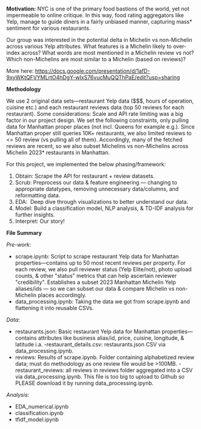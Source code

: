 **Motivation:**
NYC is one of the primary food bastions of the world, yet not impermeable to online critique. In this way, food rating aggregators like Yelp, manage to guide diners in a fairly unbiased manner, capturing mass* sentiment for various restaurants. 

Our group was interested in the potential delta in Michelin vs non-Michelin across various Yelp attributes. What features is a Michelin likely to over-index across? What words are most mentioned in a Michelin review vs not? Which non-Michelins are most similar to a Michelin (based on reviews)? 

More here: https://docs.google.com/presentation/d/1afD-9xyWKtQFVYMLrtO4hDgY-wIxS76vucMuQQThPaE/edit?usp=sharing

**Methodology**

We use 2 original data sets—restaurant Yelp data ($$$, hours of operation, cuisine etc.) and each restaurant reviews data (top 50 reviews for each restaurant). Some considerations: Scale and API rate limiting was a big factor in our project design. We set the following constraints, only pulling data for Manhattan proper places (not incl. Queens for example e.g.). Since Manhattan proper still queries 10K+ restaurants, we also limited reviews to <= 50 review (vs pulling all of them). Accordingly, many of the fetched reviews are recent, so we also subset Michelins vs non-Michelins across Michelin 2023* restaurants in Manhattan.

For this project, we implemented the below phasing/framework: 

1. Obtain: Scrape the API for restaurant + review datasets. 
2. Scrub: Preprocess our data & feature engineering — changing to appropriate datatypes, removing unnecessary data/columns, and reformatting data.
3. EDA:  Deep dive through visualizations to better understand our data. 
4. Model: Build a classification model, NLP analysis, & TD-IDF analysis for further insights. 
5. Interpret: Our story! 


**File Summary**

*Pre-work*:
- scrape.ipynb: Script to scrape restaurant Yelp data for Manhattan properties—contains up to 50 most recent reviews per property. For each review, we also pull reviewer status (Yelp Elite/not), photo upload counts, & other "status" metrics that can help ascertain reviewer "credibility". Establishes a subset 2023 Manhattan Michelin Yelp aliases/ids — so we can subset our data & compare Michelin vs non-Michelin places accordingly.
- data_processing.ipynb: Taking the data we got from scrape.ipynb and flattening it into reusable CSVs. 

*Data*:
- restaurants.json: Basic restaurant Yelp data for Manhattan properties—contains attributes like business alias/id, price, cuisine, longitude, & latitude i.a. 
	-restaurant_details.csv: restaurants.json CSV via data_processing.ipynb.
- reviews: Results of scrape.ipynb. Folder containing alphabetized review data; must do methodology as one review file would be >100MB.
	-restaurant_reviews: all reviews in reviews folder aggregated into a CSV via data_processing.ipynb. This file is too big to upload to Github so PLEASE download it by running data_processing.ipynb.

*Analysis*:  
- EDA_numerical.ipynb
- classification.ipynb
- tfidf_model.ipynb 	     
